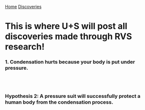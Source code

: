 
<html lang="en">
<head>
    <meta charset="UTF-8">
    <meta name="viewport" content="width=device-width, initial-scale=1.0">
    <title>Discoveries</title>
</head>
<body>
    <nav>
<a href="https://owlr.github.io/project800RVS/">Home</a>
<a href="https://owlr.github.io/discoveries/">Discoveries</a> 
</nav>
  <h1>This is where U+S will post all discoveries made through RVS research!</h1> 
  <h3>1. Condensation hurts because your body is put under pressure.</h3> 
  <br>
  <br>
  <h3>Hypothesis 2: A pressure suit will successfully protect a human body from the condensation process.</h3>
</body>
</html>
<br>
<br>
